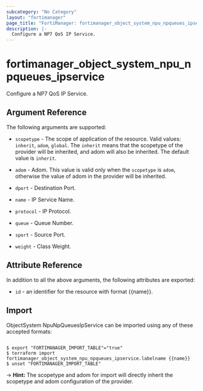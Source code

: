 ```yaml
---
subcategory: "No Category"
layout: "fortimanager"
page_title: "FortiManager: fortimanager_object_system_npu_npqueues_ipservice"
description: |-
  Configure a NP7 QoS IP Service.
---
```


# fortimanager_object_system_npu_npqueues_ipservice
Configure a NP7 QoS IP Service.

## Argument Reference


The following arguments are supported:

* `scopetype` - The scope of application of the resource. Valid values: `inherit`, `adom`, `global`. The `inherit` means that the scopetype of the provider will be inherited, and adom will also be inherited. The default value is `inherit`.
* `adom` - Adom. This value is valid only when the `scopetype` is `adom`, otherwise the value of adom in the provider will be inherited.

* `dport` - Destination Port.
* `name` - IP Service Name.
* `protocol` - IP Protocol.
* `queue` - Queue Number.
* `sport` - Source Port.
* `weight` - Class Weight.


## Attribute Reference

In addition to all the above arguments, the following attributes are exported:
* `id` - an identifier for the resource with format {{name}}.

## Import

ObjectSystem NpuNpQueuesIpService can be imported using any of these accepted formats:
```

$ export "FORTIMANAGER_IMPORT_TABLE"="true"
$ terraform import fortimanager_object_system_npu_npqueues_ipservice.labelname {{name}}
$ unset "FORTIMANAGER_IMPORT_TABLE"
```
-> **Hint:** The scopetype and adom for import will directly inherit the scopetype and adom configuration of the provider.
